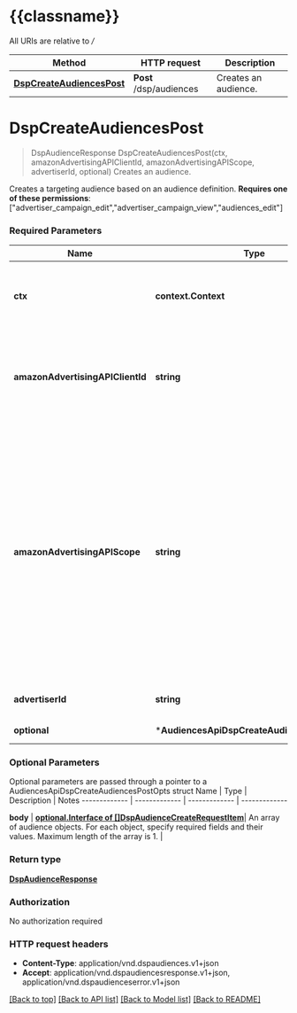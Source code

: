 # {{classname}}

All URIs are relative to */*

Method | HTTP request | Description
------------- | ------------- | -------------
[**DspCreateAudiencesPost**](AudiencesApi.md#DspCreateAudiencesPost) | **Post** /dsp/audiences | Creates an audience.

# **DspCreateAudiencesPost**
> DspAudienceResponse DspCreateAudiencesPost(ctx, amazonAdvertisingAPIClientId, amazonAdvertisingAPIScope, advertiserId, optional)
Creates an audience.

Creates a targeting audience based on an audience definition.  **Requires one of these permissions**: [\"advertiser_campaign_edit\",\"advertiser_campaign_view\",\"audiences_edit\"]

### Required Parameters

Name | Type | Description  | Notes
------------- | ------------- | ------------- | -------------
 **ctx** | **context.Context** | context for authentication, logging, cancellation, deadlines, tracing, etc.
  **amazonAdvertisingAPIClientId** | **string**| The identifier of a client associated with a \&quot;Login with Amazon\&quot; account. | 
  **amazonAdvertisingAPIScope** | **string**| The identifier of a profile associated with the advertiser account. Use &#x60;GET&#x60; method on Profiles resource to list profiles associated with the access token passed in the HTTP Authorization header and choose profile id &#x60;profileId&#x60; from the response to pass it as input. | 
  **advertiserId** | **string**| The advertiser to create audience for. | 
 **optional** | ***AudiencesApiDspCreateAudiencesPostOpts** | optional parameters | nil if no parameters

### Optional Parameters
Optional parameters are passed through a pointer to a AudiencesApiDspCreateAudiencesPostOpts struct
Name | Type | Description  | Notes
------------- | ------------- | ------------- | -------------



 **body** | [**optional.Interface of []DspAudienceCreateRequestItem**](DspAudienceCreateRequestItem.md)| An array of audience objects. For each object, specify required fields and their values. Maximum length of the array is 1. | 

### Return type

[**DspAudienceResponse**](DspAudienceResponse.md)

### Authorization

No authorization required

### HTTP request headers

 - **Content-Type**: application/vnd.dspaudiences.v1+json
 - **Accept**: application/vnd.dspaudiencesresponse.v1+json, application/vnd.dspaudienceserror.v1+json

[[Back to top]](#) [[Back to API list]](../README.md#documentation-for-api-endpoints) [[Back to Model list]](../README.md#documentation-for-models) [[Back to README]](../README.md)

